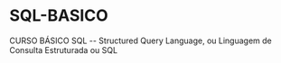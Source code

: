 # SQL-BASICO
CURSO BÁSICO SQL -- Structured Query Language, ou Linguagem de Consulta Estruturada ou SQL
